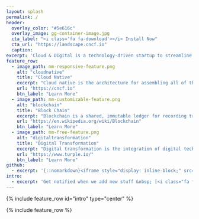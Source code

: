 ```yaml
---
layout: splash
permalink: /
header:
  overlay_color: "#5e616c"
  overlay_image: gg-container-image.jpg
  cta_label: "<i class='fa fa-download'></i> Install Now"
  cta_url: "https://landscape.cncf.io"
  caption:
excerpt: 'Cloud & Digital is a technology-driven startup to streamline and accelerate digital transformation. We are a team of diverse experience and expertise, especially in Cloud Native, Block Chain, and Open API technologies.<br /> <small><a href="https://turple.io/#/contents/blog/5f720455e410a0001cad9733">Latest release on UK G-Cloud</a></small><br /><br /> '
feature_row:
  - image_path: mm-responsive-feature.png 
    alt: "cloudnative"
    title: "Cloud Native"
    excerpt: "Cloud native is the architecture for assembling all of the cloud-based components in a way that is optimized for the cloud environment."
    url: "https://cncf.io"
    btn_label: "Learn More"
  - image_path: mm-customizable-feature.png
    alt: "blockchain"
    title: "Block Chain"
    excerpt: "Blockchain is a shared, immutable ledger for recording transactions, tracking assets and building trust."
    url: "https://en.wikipedia.org/wiki/Blockchain"
    btn_label: "Learn More"
  - image_path: mm-free-feature.png
    alt: "digitaltransformation"
    title: "Digital Transformation"
    excerpt: "Digital transformation is the integration of digital technology into all areas of a business, fundamentally changing how you operate and deliver value to customers."
    url: "https://www.turple.io/"
    btn_label: "Learn More"
github:
  - excerpt: '{::nomarkdown}<iframe style="display: inline-block;" src="https://ghbtns.com/github-btn.html?user=mmistakes&repo=minimal-mistakes&type=star&count=true&size=large" frameborder="0" scrolling="0" width="160px" height="30px"></iframe> <iframe style="display: inline-block;" src="https://ghbtns.com/github-btn.html?user=mmistakes&repo=minimal-mistakes&type=fork&count=true&size=large" frameborder="0" scrolling="0" width="158px" height="30px"></iframe>{:/nomarkdown}'
intro:
  - excerpt: 'Get notified when we add new stuff &nbsp; [<i class="fa fa-twitter"></i> @CloudNDigital](https://twitter.com/cloudndigital){: .btn .btn--twitter}'
---
```


{% include feature_row id="intro" type="center" %}

{% include feature_row %}
